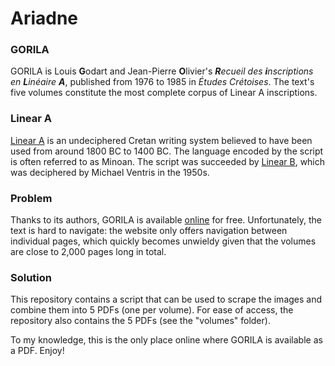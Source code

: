 # Ariadne

### GORILA

GORILA is Louis **G**odart and Jean-Pierre **O**livier's ***R**ecueil des **i**nscriptions en **L**inéaire **A***, published from 1976 to 1985 in *Études Crétoises*. The text's five volumes constitute the most complete corpus of Linear A inscriptions.

### Linear A

[Linear A](https://en.wikipedia.org/wiki/Linear_A) is an undeciphered Cretan writing system believed to have been used from around 1800 BC to 1400 BC. The language encoded by the script is often referred to as Minoan. The script was succeeded by [Linear B](https://en.wikipedia.org/wiki/Linear_B), which was deciphered by Michael Ventris in the 1950s.

### Problem

Thanks to its authors, GORILA is available [online](https://cefael.efa.gr/result.php?site_id=1&serie_id=EtCret) for free. Unfortunately, the text is hard to navigate: the website only offers navigation between individual pages, which quickly becomes unwieldy given that the volumes are close to 2,000 pages long in total.

### Solution

This repository contains a script that can be used to scrape the images and combine them into 5 PDFs (one per volume). For ease of access, the repository also contains the 5 PDFs (see the "volumes" folder).

To my knowledge, this is the only place online where GORILA is available as a PDF. Enjoy!

